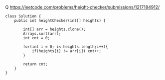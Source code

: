 Q https://leetcode.com/problems/height-checker/submissions/1217184912/


```
class Solution {
    public int heightChecker(int[] heights) {

        int[] arr = heights.clone();
        Arrays.sort(arr);
        int cnt = 0;

        for(int i = 0; i< heights.length;i++){
            if(heights[i] != arr[i]) cnt++;
        }

        return cnt;
    }
}

```
